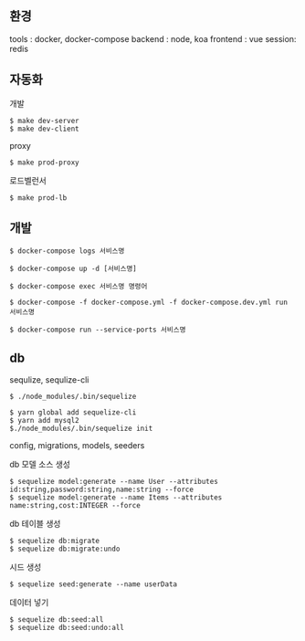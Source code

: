 
## 환경

tools : docker, docker-compose
backend : node, koa
frontend : vue
session: redis

## 자동화

개발

```
$ make dev-server
$ make dev-client
```

proxy

```
$ make prod-proxy
```

로드벨런서

```
$ make prod-lb
```

## 개발

```
$ docker-compose logs 서비스명
```

```
$ docker-compose up -d [서비스명]
```

```
$ docker-compose exec 서비스명 명령어
```

```
$ docker-compose -f docker-compose.yml -f docker-compose.dev.yml run 서비스명
```

```
$ docker-compose run --service-ports 서비스명
```


## db 

sequlize, sequlize-cli

```
$ ./node_modules/.bin/sequelize
```

```
$ yarn global add sequelize-cli
$ yarn add mysql2
$./node_modules/.bin/sequelize init
```
 config, migrations, models, seeders 

db 모델 소스 생성
```
$ sequelize model:generate --name User --attributes id:string,password:string,name:string --force
$ sequelize model:generate --name Items --attributes name:string,cost:INTEGER --force
```

db 테이블 생성
```
$ sequelize db:migrate
$ sequelize db:migrate:undo
```

시드 생성
```
$ sequelize seed:generate --name userData
```

데이터 넣기
```
$ sequelize db:seed:all
$ sequelize db:seed:undo:all
```


